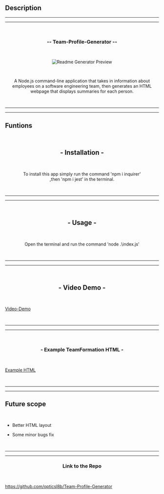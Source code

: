 ## Description

<hr>
<hr>

<br>
<h3 align="center">-- Team-Profile-Generator --</h3>
<br>

<p align="center">
<img src="https://i.imgur.com/DtNfiKE.png" title="source: imgur.com" alt="Readme Generator Preview"/>
</p>

<br>
<p align="center">
A Node.js command-line application that takes in information about employees on a software engineering team, then generates an HTML webpage that displays summaries for each person.</p>
<br>

<hr>
<hr>

<h2>Funtions</h2>
<br>

<h2 align="center">- Installation - </h2>
<br>

<p align="center">
To install this app simply run the command 'npm i inquirer' <br>,then 'npm i jest' in the terminal.
</p>
<br>
<hr>
<hr>

<br>
<h2 align="center">- Usage -</h2>
<br>


<p align="center">
Open the terminal and run the command 'node .\index.js'</p>

<br>
<hr>
<hr>

<br>
<h2 align="center">- Video Demo -</h2>
<br>

[Video-Demo](https://drive.google.com/file/d/1-41HpDpJc58TXw_DoWUsKg0bXF_v0Wj8/view)

<br>

<hr>
<hr>

<br>
<h3 align="center">- Example TeamFormation HTML -</h3>
<br>

[Example HTML](https://github.com/opticsl8b/Team-Profile-Generator/blob/main/output/index.html)

<br>
<hr>
<hr>

<h2>Future scope</h2><br>

- Better HTML layout 

- Some minor bugs fix

<br><hr>
<hr>

<h3 align="center">Link to the Repo</h3>
<br>

https://github.com/opticsl8b/Team-Profile-Generator

